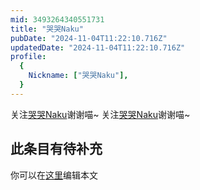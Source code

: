 ```yaml
---
mid: 3493264340551731
title: "哭哭Naku"
pubDate: "2024-11-04T11:22:10.716Z"
updatedDate: "2024-11-04T11:22:10.716Z"
profile:
  {
    Nickname: ["哭哭Naku"],
  }
---
```


关注[哭哭Naku](https://space.bilibili.com/3493264340551731)谢谢喵~ 关注[哭哭Naku](https://space.bilibili.com/3493264340551731)谢谢喵~

## 此条目有待补充
你可以在[这里](https://github.com/Yuhanawa/VTuber.ICU/edit/master/src/content/v/哭哭Naku/index.md)编辑本文
